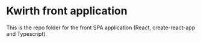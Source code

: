 # Kwirth front application

This is the repo  folder for the front SPA application (React, create-react-app and Typescript).